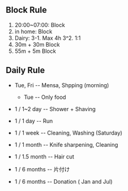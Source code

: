 
## Block Rule

1. 20:00~07:00: Block
2. in home: Block
3. Dairy:
    3-1. Max 4h
    3^2. 1:1
4. 30m + 30m Block
5. 55m +  5m Block

## Daily Rule


* Tue, Fri -- Mensa, Shpping (morning)
    * Tue -- Only food

* 1 / 1~2 day -- Shower + Shaving

* 1 / 1 day -- Run

* 1 / 1 week -- Cleaning, Washing (Saturday)

* 1 / 1 month -- Knife sharpening, Cleaning

* 1 / 1.5 month -- Hair cut

* 1 / 6 months -- 片付け

* 1 / 6 months -- Donation ( Jan and Jul)


